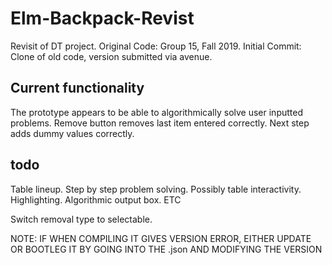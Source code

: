 # Elm-Backpack-Revist
Revisit of DT project.
Original Code: Group 15, Fall 2019.
Initial Commit: Clone of old code, version submitted via avenue.

## Current functionality
The prototype appears to be able to algorithmically solve user inputted problems.
Remove button removes last item entered correctly.
Next step adds dummy values correctly.

## todo
Table lineup. Step by step problem solving. Possibly table interactivity. Highlighting. Algorithmic output box. ETC

Switch removal type to selectable.

NOTE: IF WHEN COMPILING IT GIVES VERSION ERROR, EITHER UPDATE OR BOOTLEG IT BY GOING INTO THE .json AND MODIFYING THE VERSION

